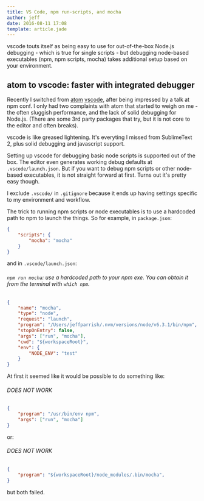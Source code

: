 ```yaml
---
title: VS Code, npm run-scripts, and mocha
author: jeff
date: 2016-08-11 17:08
template: article.jade
---
```


vscode touts itself as being easy to use for out-of-the-box Node.js debugging -
which is true for single scripts - but debugging node-based executables
(npm, npm scripts, mocha) takes additional setup based on your environment.

## atom to vscode: faster with integrated debugger

Recently I switched from [atom](https://atom.io) [vscode](http://vscode.io), after being
impressed by a talk at npm conf. I only had two complaints with atom that started to
weigh on me - the often sluggish performance, and the lack of solid debugging for Node.js.
(There are some 3rd party packages that try, but it is not core to the editor and
often breaks).

vscode is like greased lightening. It's everyting I missed from SublimeText 2, plus
solid debugging and javascript support.


Setting up vscode for debugging basic node scripts is supported out of the box. The editor
even generates working debug defaults at `.vscode/launch.json`. But if you want to debug
npm scripts or other node-based executables, it is not straight forward at first. Turns out
it's pretty easy though.


I exclude `.vscode/` in `.gitignore` because it ends up having settings specific to my
environment and workflow.


The trick to running npm scripts or node executables is to use a hardcoded path to npm
to launch the things. So for example, in `package.json`:

```json
{
    "scripts": {
        "mocha": "mocha"
    }
}
```

and in `.vscode/launch.json`:

###### `npm run mocha`: use a hardcoded path to your npm exe. You can obtain it from the terminal with `which npm`.

```json
{
    "name": "mocha",
    "type": "node",
    "request": "launch",
    "program": "/Users/jeffparrish/.nvm/versions/node/v6.3.1/bin/npm",
    "stopOnEntry": false,
    "args": ["run", "mocha"],
    "cwd": "${workspaceRoot}",
    "env": {
        "NODE_ENV": "test"
    }
}
```

At first it seemed like it would be possible to do something like:

###### DOES NOT WORK
```json
{
    "program": "/usr/bin/env npm",
    "args": ["run", "mocha"]
}
```

or:

###### DOES NOT WORK
```json
{
    "program": "${workspaceRoot}/node_modules/.bin/mocha",
}
```

but both failed.